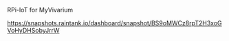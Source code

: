 RPi-IoT for MyVivarium

https://snapshots.raintank.io/dashboard/snapshot/BS9oMWCz8rpT2H3xoGVoHyDHSobyJrrW
